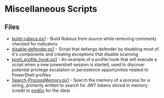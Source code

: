 # Miscellaneous Scripts

## Files

- [build-rubeus.ps1](build-rubeus.ps1) - Build Rubeus from source while removing commonly checked for indicators
- [disable-defender.ps1](disable-defender.ps1) - Script that defangs defender by disabling most of it's components and creating exceptions that disable scanning
- [posh_profile_hook.ps1](posh_profile_hook.ps1) - An example of a profile hook that will execute a script when a new powershell session is started, used to discover potential privilege escalation or persistence opportunities related to PowerShell profiles
- [Search-ProcessMemory.ps1](Search-ProcessMemory.ps1) - Search the memory of a process for a string, primarily written to search for JWT tokens stored in memory (credit to [mrd0x](https://mrd0x.com/stealing-tokens-from-office-applications/) for the idea)
